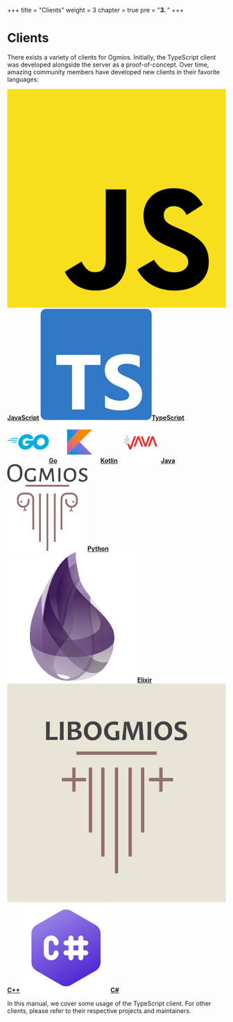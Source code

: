 +++
title = "Clients"
weight = 3
chapter = true
pre = "<b>3. </b>"
+++

# Clients

There exists a variety of clients for Ogmios. Initially, the TypeScript client was developed alongside the server as a proof-of-concept. Over time, amazing community members have developed new clients in their favorite languages:

<nav class="clients">
<a href=""><img src="/images/clients/javascript.svg" alt="Logo:JavaScript"><strong>JavaScript</strong></a>
<a href="https://ogmios.dev/typescript/api/modules/_cardano_ogmios_client.html"><img src="/images/clients/typescript.svg" alt="Logo:TypeScript"><strong>TypeScript</strong></a>
<a href="https://github.com/SundaeSwap-finance/ogmigo#readme"><img src="/images/clients/go.png" alt="Logo:Go"><strong>Go</strong></a>
<a href="https://github.com/projectNEWM/kogmios#readme"><img src="/images/clients/kotlin.png" alt="Logo:Kotlin"><strong>Kotlin</strong></a>
<a href="https://github.com/adabox-aio/ogmios-java-client.git#readme"><img src="/images/clients/java.png" alt="Logo:Java"><strong>Java</strong></a>
<a href="https://ogmios-python.readthedocs.io/en/latest/examples/index.html"><img src="/images/clients/python.png" alt="Logo:Python"><strong>Python</strong></a>
<a href="https://github.com/wowica/xogmios"><img src="/images/clients/elixir.png" alt="Logo:Elixir"><strong>Elixir</strong></a>
<a href="https://gitlab.com/viperscience/libogmios"><img src="/images/clients/cpp.png" alt="Logo:C++"><strong>C++</strong></a>
<a href="https://github.com/ItsDaveB/OgmiosDotnet"><img src="/images/clients/csharp.png" alt="Logo:CSharp"><strong>C#</strong></a>
</nav>

In this manual, we cover some usage of the TypeScript client. For other clients, please refer to their respective projects and maintainers.
